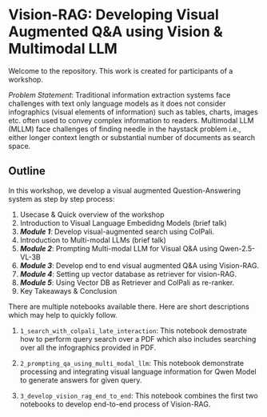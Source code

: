 # Vision-RAG: Developing Visual Augmented Q&A using Vision & Multimodal LLM
Welcome to the repository. This work is created for participants of a workshop.

*Problem Statement*: Traditional information extraction systems face challenges with text only language models as it does not consider infographics (visual elements of information) such as tables, charts, images etc. often used to convey complex information to readers. 
Multimodal LLM (MLLM) face challenges of finding needle in the haystack problem i.e., either longer context length or substantial number of documents as search space.

## Outline
In this workshop, we develop a visual augmented Question-Answering system as step by step process:
1. Usecase & Quick overview of the workshop
2. Introduction to Visual Language Embedidng Models (brief talk)
3. ***Module 1***: Develop visual-augmented search using ColPali.
4. Introduction to Multi-modal LLMs (brief talk) 
5. ***Module 2***: Prompting Multi-modal LLM for Visual Q&A using Qwen-2.5-VL-3B
6. ***Module 3***: Develop end to end visual augmented Q&A using Vision-RAG.
7. ***Module 4***: Setting up vector database as retriever for vision-RAG.
8. ***Module 5***: Using Vector DB as Retriever and ColPali as re-ranker.
9. Key Takeaways & Conclusion 

There are multiple notebooks available there. Here are short descriptions which may help to quickly follow.

1. `1_search_with_colpali_late_interaction`: This notebook demostrate how to perform query search over a PDF which also includes searching over all the infographics provided in PDF.

2. `2_prompting_qa_using_multi_modal_llm`: This notebook demonstrate processing and integrating visual language information for Qwen Model to generate answers for given query.

3. `3_develop_vision_rag_end_to_end`: This notebook combines the first two notebooks to develop end-to-end process of Vision-RAG.
